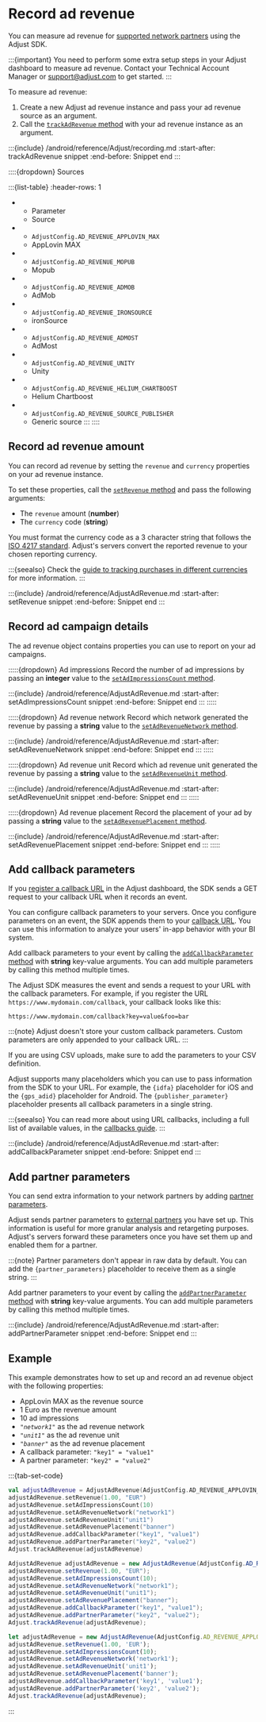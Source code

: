 # Record ad revenue

You can measure ad revenue for [supported network partners](hc:ad-revenue) using the Adjust SDK.

:::{important}
You need to perform some extra setup steps in your Adjust dashboard to measure ad revenue. Contact your Technical Account Manager or <support@adjust.com> to get started.
:::

To measure ad revenue:

1. Create a new Adjust ad revenue instance and pass your ad revenue source as an argument.
2. Call the [`trackAdRevenue` method](#android-trackadrevenue-invocation) with your ad revenue instance as an argument.

:::{include} /android/reference/Adjust/recording.md
:start-after: trackAdRevenue snippet
:end-before: Snippet end
:::

::::{dropdown} Sources

:::{list-table}
:header-rows: 1

* - Parameter
   - Source
* - `AdjustConfig.AD_REVENUE_APPLOVIN_MAX`
   - AppLovin MAX
* - `AdjustConfig.AD_REVENUE_MOPUB`
   - Mopub
* - `AdjustConfig.AD_REVENUE_ADMOB`
   - AdMob
* - `AdjustConfig.AD_REVENUE_IRONSOURCE`
   - ironSource
* - `AdjustConfig.AD_REVENUE_ADMOST`
   - AdMost
* - `AdjustConfig.AD_REVENUE_UNITY`
   - Unity
* - `AdjustConfig.AD_REVENUE_HELIUM_CHARTBOOST`
   - Helium Chartboost
* - `AdjustConfig.AD_REVENUE_SOURCE_PUBLISHER`
   - Generic source
:::
::::

## Record ad revenue amount

You can record ad revenue by setting the `revenue` and `currency` properties on your ad revenue instance.

To set these properties, call the [`setRevenue` method](#android-adjustadrevenue-setrevenue-invocation) and pass the following arguments:

* The `revenue` amount (**number**)
* The `currency` code (**string**)

You must format the currency code as a 3 character string that follows the [ISO 4217 standard](https://www.iban.com/currency-codes). Adjust's servers convert the reported revenue to your chosen reporting currency.

:::{seealso}
Check the [guide to tracking purchases in different currencies](hc:currency-conversion) for more information.
:::

:::{include} /android/reference/AdjustAdRevenue.md
:start-after: setRevenue snippet
:end-before: Snippet end
:::

## Record ad campaign details

The ad revenue object contains properties you can use to report on your ad campaigns.

:::::{dropdown} Ad impressions
Record the number of ad impressions by passing an **integer** value to the [`setAdImpressionsCount` method](#android-setadimpressionscount-invocation).

:::{include} /android/reference/AdjustAdRevenue.md
:start-after: setAdImpressionsCount snippet
:end-before: Snippet end
:::
:::::

:::::{dropdown} Ad revenue network
Record which network generated the revenue by passing a **string** value to the [`setAdRevenueNetwork` method](#android-setadrevenuenetwork-invocation).

:::{include} /android/reference/AdjustAdRevenue.md
:start-after: setAdRevenueNetwork snippet
:end-before: Snippet end
:::
:::::

:::::{dropdown} Ad revenue unit
Record which ad revenue unit generated the revenue by passing a **string** value to the [`setAdRevenueUnit` method](#android-setadrevenueunit-invocation).

:::{include} /android/reference/AdjustAdRevenue.md
:start-after: setAdRevenueUnit snippet
:end-before: Snippet end
:::
:::::

:::::{dropdown} Ad revenue placement
Record the placement of your ad by passing a **string** value to the [`setAdRevenuePlacement` method](#android-setadrevenueplacement-invocation).

:::{include} /android/reference/AdjustAdRevenue.md
:start-after: setAdRevenuePlacement snippet
:end-before: Snippet end
:::
:::::

## Add callback parameters

If you [register a callback URL](hc:best-practices-callbacks) in the Adjust dashboard, the SDK sends a GET request to your callback URL when it records an event.

You can configure callback parameters to your servers. Once you configure parameters on an event, the SDK appends them to your [callback URL](hc:raw-data-exports). You can use this information to analyze your users' in-app behavior with your BI system.

Add callback parameters to your event by calling the [`addCallbackParameter` method](#android-adjustadrevenue-addcallbackparameter-invocation) with **string** key-value arguments. You can add multiple parameters by calling this method multiple times.

The Adjust SDK measures the event and sends a request to your URL with the callback parameters. For example, if you register the URL `https://www.mydomain.com/callback`, your callback looks like this:

```
https://www.mydomain.com/callback?key=value&foo=bar
```

:::{note}
Adjust doesn't store your custom callback parameters. Custom parameters are only appended to your callback URL.
:::

If you are using CSV uploads, make sure to add the parameters to your CSV definition.

Adjust supports many placeholders which you can use to pass information from the SDK to your URL. For example, the `{idfa}` placeholder for iOS and the `{gps_adid}` placeholder for Android. The `{publisher_parameter}` placeholder presents all callback parameters in a single string.

:::{seealso}
You can read more about using URL callbacks, including a full list of available values, in the [callbacks guide](hc:callbacks).
:::

:::{include} /android/reference/AdjustAdRevenue.md
:start-after: addCallbackParameter snippet
:end-before: Snippet end
:::

## Add partner parameters

You can send extra information to your network partners by adding [partner parameters](hc:advanced-event-setup#receive-custom-data-with-partner-parameters).

Adjust sends partner parameters to [external partners](hc:integrated-partners) you have set up. This information is useful for more granular analysis and retargeting purposes. Adjust's servers forward these parameters once you have set them up and enabled them for a partner.

:::{note}
Partner parameters don't appear in raw data by default. You can add the `{partner_parameters}` placeholder to receive them as a single string.
:::

Add partner parameters to your event by calling the [`addPartnerParameter` method](#android-adjustadrevenue-addpartnerparameter-invocation) with **string** key-value arguments. You can add multiple parameters by calling this method multiple times.

:::{include} /android/reference/AdjustAdRevenue.md
:start-after: addPartnerParameter snippet
:end-before: Snippet end
:::

## Example

This example demonstrates how to set up and record an ad revenue object with the following properties:

* AppLovin MAX as the revenue source
* 1 Euro as the revenue amount
* 10 ad impressions
* *`"network1"`* as the ad revenue network
* *`"unit1"`* as the ad revenue unit
* *`"banner"`* as the ad revenue placement
* A callback parameter: `"key1" = "value1"`
* A partner parameter: `"key2" = "value2"`

:::{tab-set-code}

```kotlin
val adjustAdRevenue = AdjustAdRevenue(AdjustConfig.AD_REVENUE_APPLOVIN_MAX)
adjustAdRevenue.setRevenue(1.00, "EUR")
adjustAdRevenue.setAdImpressionsCount(10)
adjustAdRevenue.setAdRevenueNetwork("network1")
adjustAdRevenue.setAdRevenueUnit("unit1")
adjustAdRevenue.setAdRevenuePlacement("banner")
adjustAdRevenue.addCallbackParameter("key1", "value1")
adjustAdRevenue.addPartnerParameter("key2", "value2")
Adjust.trackAdRevenue(adjustAdRevenue)
```

```java
AdjustAdRevenue adjustAdRevenue = new AdjustAdRevenue(AdjustConfig.AD_REVENUE_APPLOVIN_MAX);
adjustAdRevenue.setRevenue(1.00, "EUR");
adjustAdRevenue.setAdImpressionsCount(10);
adjustAdRevenue.setAdRevenueNetwork("network1");
adjustAdRevenue.setAdRevenueUnit("unit1");
adjustAdRevenue.setAdRevenuePlacement("banner");
adjustAdRevenue.addCallbackParameter("key1", "value1");
adjustAdRevenue.addPartnerParameter("key2", "value2");
Adjust.trackAdRevenue(adjustAdRevenue);
```

```javascript
let adjustAdRevenue = new AdjustAdRevenue(AdjustConfig.AD_REVENUE_APPLOVIN_MAX)
adjustAdRevenue.setRevenue(1.00, 'EUR');
adjustAdRevenue.setAdImpressionsCount(10);
adjustAdRevenue.setAdRevenueNetwork('network1');
adjustAdRevenue.setAdRevenueUnit('unit1');
adjustAdRevenue.setAdRevenuePlacement('banner');
adjustAdRevenue.addCallbackParameter('key1', 'value1');
adjustAdRevenue.addPartnerParameter('key2', 'value2');
Adjust.trackAdRevenue(adjustAdRevenue);
```

:::
